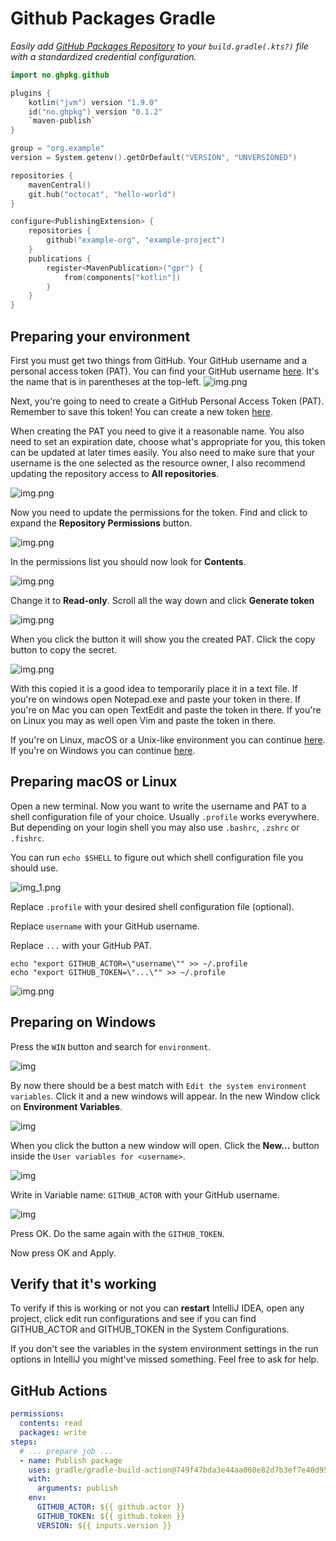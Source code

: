 # Github Packages Gradle

_Easily add [GitHub Packages Repository](https://github.com/features/packages) to your `build.gradle(.kts?)` file with a
standardized credential configuration._

```kotlin
import no.ghpkg.github

plugins {
	kotlin("jvm") version "1.9.0"
	id("no.ghpkg") version "0.1.2"
	`maven-publish`
}

group = "org.example"
version = System.getenv().getOrDefault("VERSION", "UNVERSIONED")

repositories {
	mavenCentral()
	git.hub("octocat", "hello-world")
}

configure<PublishingExtension> {
	repositories {
		github("example-org", "example-project")
	}
	publications {
		register<MavenPublication>("gpr") {
			from(components["kotlin"])
		}
	}
}
```

## Preparing your environment

First you must get two things from GitHub. Your GitHub username and a personal access token (PAT). You can find your
GitHub username [here](https://github.com/settings/profile). It's the name that is in parentheses at the top-left.
![img.png](.github/assets/github/github-username.png)

Next, you're going to need to create a GitHub Personal Access Token (PAT). Remember to save this token! You can create a
new token [here](https://github.com/settings/personal-access-tokens/new).

When creating the PAT you need to give it a reasonable name. You also need to set an expiration date, choose what's
appropriate for you, this token can be updated at later times easily. You also need to make sure that your username is
the one selected as the resource owner, I also recommend updating the repository access to **All repositories**.

![img.png](.github/assets/github/create-github-path-information.png)

Now you need to update the permissions for the token. Find and click to expand the **Repository Permissions** button.

![img.png](.github/assets/github/github-repository-permissions.png)

In the permissions list you should now look for **Contents**.

![img.png](.github/assets/github/github-repository-permissions-list.png)

Change it to **Read-only**. Scroll all the way down and click **Generate token**

![img.png](.github/assets/github/generate-token-button.png)

When you click the button it will show you the created PAT. Click the copy button to copy the secret.

![img.png](.github/assets/github/pat.png)

With this copied it is a good idea to temporarily place it in a text file. If you're on windows open Notepad.exe and
paste
your token in there. If you're on Mac you can open TextEdit and paste the token in there. If you're on Linux you may as
well open Vim and paste the token in there.

If you're on Linux, macOS or a Unix-like environment you can continue [here](#preparing-macos-or-linux). If you're on
Windows you can continue [here](#preparing-on-windows).

## Preparing macOS or Linux

Open a new terminal. Now you want to write the username and PAT to a shell configuration file of your choice.
Usually `.profile` works everywhere. But depending on your login shell you may also use `.bashrc`, `.zshrc`
or `.fishrc`.

You can run `echo $SHELL` to figure out which shell configuration file you should use.

![img_1.png](.github/assets/unix/shell.png)

Replace `.profile` with your desired shell configuration file (optional).

Replace `username` with your GitHub username.

Replace `...` with your GitHub PAT.

```shell
echo "export GITHUB_ACTOR=\"username\"" >> ~/.profile
echo "export GITHUB_TOKEN=\"...\"" >> ~/.profile
```

![img.png](./.github/assets/unix/environment-variables-unix.png)

## Preparing on Windows

Press the `WIN` button and search for `environment`.

![img](./.github/assets/windows/start-edit-the-system-environment-variables.jpeg)

By now there should be a best match
with `Edit the system environment variables`. Click it and a new windows will appear. In the new Window click on
**Environment Variables**.

![img](./.github/assets/windows/system-properties.jpeg)

When you click the button a new window will open. Click the **New...** button inside
the `User variables for <username>`.

![img](./.github/assets/windows/environment-variables-window.jpeg)

Write in Variable name: `GITHUB_ACTOR` with your GitHub username.

![img](./.github/assets/windows/environment-variable-github_actor.jpeg)

Press OK. Do the same again with the `GITHUB_TOKEN`.

Now press OK and Apply.

## Verify that it's working

To verify if this is working or not you can **restart** IntelliJ IDEA, open any project, click edit run configurations
and see if you can find GITHUB_ACTOR and GITHUB_TOKEN in the System Configurations.

If you don't see the variables in the system environment settings in the run options in IntelliJ you might've missed
something. Feel free to ask for help.

## GitHub Actions

```yaml
permissions:
  contents: read
  packages: write
steps:
  # ... prepare job ...
  - name: Publish package
    uses: gradle/gradle-build-action@749f47bda3e44aa060e82d7b3ef7e40d953bd629
    with:
      arguments: publish
    env:
      GITHUB_ACTOR: ${{ github.actor }}
      GITHUB_TOKEN: ${{ github.token }}
      VERSION: ${{ inputs.version }} 
```
